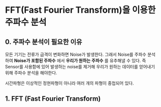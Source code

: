 # FFT(Fast Fourier Transform)을 이용한 주파수 분석

## 0. 주파수 분석이 필요한 이유
모든 기기는 전류가 급격이 변화하면 Noise가 발생한다. 그래서 Noise를 주파수 분석하여 __Noise가 포함된 주파수__ 에서 __우리가 원하는 주파수__ 를 유추해낼 수 있다.
즉 Sensor를 사용함에 있어 발생하는 noise를 제거해 우리가 원하는 데이터를 얻어내기 위해 주파수 분석을 해야한다.

시간파형은 이상적인 정현파형이 아니라 여러 개의 파형이 중첩되어 있다. 




## 1. FFT (Fast Fourier Transform)
